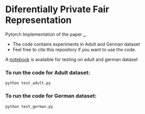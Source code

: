 # Diferentially Private Fair Representation

Pytorch Implementation of the paper **_**.
- The code contains experiments in Adult and German dataset 
- Feel free to cite this repository if you want to use the code.

A [notebook](./notebook.ipynb) is avalaible for testing on adult and german dataset 

### To run the code for Adult dataset:
```
python test_adult.py
```
### To run the code for German dataset:
```
python test_german.py
```
